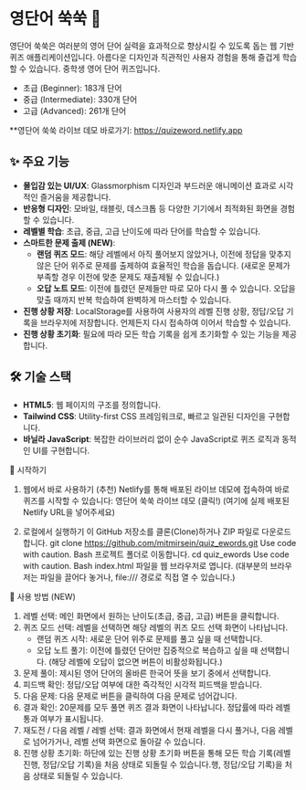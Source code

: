 # 영단어 쑥쑥 🚀

영단어 쑥쑥은 여러분의 영어 단어 실력을 효과적으로 향상시킬 수 있도록 돕는 웹 기반 퀴즈 애플리케이션입니다.
아름다운 디자인과 직관적인 사용자 경험을 통해 즐겁게 학습할 수 있습니다.
중학생 영어 단어 퀴즈입니다.
   - 초급 (Beginner): 183개 단어
   - 중급 (Intermediate): 330개 단어
   - 고급 (Advanced): 261개 단어

**영단어 쑥쑥 라이브 데모 바로가기: https://quizeword.netlify.app

## ✨ 주요 기능

*   **몰입감 있는 UI/UX**: Glassmorphism 디자인과 부드러운 애니메이션 효과로 시각적인 즐거움을 제공합니다.
*   **반응형 디자인**: 모바일, 태블릿, 데스크톱 등 다양한 기기에서 최적화된 화면을 경험할 수 있습니다.
*   **레벨별 학습**: 초급, 중급, 고급 난이도에 따라 단어를 학습할 수 있습니다.
*   **스마트한 문제 출제 (NEW)**:
    *   **랜덤 퀴즈 모드**: 해당 레벨에서 아직 풀어보지 않았거나, 이전에 정답을 맞추지 않은 단어 위주로 문제를 출제하여 효율적인 학습을 돕습니다. (새로운 문제가 부족할 경우 이전에 맞춘 문제도 재출제될 수 있습니다.)
    *   **오답 노트 모드**: 이전에 틀렸던 문제들만 따로 모아 다시 풀 수 있습니다. 오답을 맞출 때까지 반복 학습하여 완벽하게 마스터할 수 있습니다.
*   **진행 상황 저장**: LocalStorage를 사용하여 사용자의 레벨 진행 상황, 정답/오답 기록을 브라우저에 저장합니다. 언제든지 다시 접속하여 이어서 학습할 수 있습니다.
*   **진행 상황 초기화**: 필요에 따라 모든 학습 기록을 쉽게 초기화할 수 있는 기능을 제공합니다.

## 🛠️ 기술 스택

*   **HTML5**: 웹 페이지의 구조를 정의합니다.
*   **Tailwind CSS**: Utility-first CSS 프레임워크로, 빠르고 일관된 디자인을 구현합니다.
*   **바닐라 JavaScript**: 복잡한 라이브러리 없이 순수 JavaScript로 퀴즈 로직과 동적인 UI를 구현합니다.

🚀 시작하기
1. 웹에서 바로 사용하기 (추천)
Netlify를 통해 배포된 라이브 데모에 접속하여 바로 퀴즈를 시작할 수 있습니다:
영단어 쑥쑥 라이브 데모 (클릭!)
(여기에 실제 배포된 Netlify URL을 넣어주세요)

2. 로컬에서 실행하기
이 GitHub 저장소를 클론(Clone)하거나 ZIP 파일로 다운로드합니다.
git clone https://github.com/mitmirsein/quiz_ewords.git
Use code with caution.
Bash
프로젝트 폴더로 이동합니다.
cd quiz_ewords
Use code with caution.
Bash
index.html 파일을 웹 브라우저로 엽니다. (대부분의 브라우저는 파일을 끌어다 놓거나, file:/// 경로로 직접 열 수 있습니다.)

📖 사용 방법 (NEW)
1. 레벨 선택: 메인 화면에서 원하는 난이도(초급, 중급, 고급) 버튼을 클릭합니다.
2. 퀴즈 모드 선택: 레벨을 선택하면 해당 레벨의 퀴즈 모드 선택 화면이 나타납니다.
   - 랜덤 퀴즈 시작: 새로운 단어 위주로 문제를 풀고 싶을 때 선택합니다.
   - 오답 노트 풀기: 이전에 틀렸던 단어만 집중적으로 복습하고 싶을 때 선택합니다. (해당 레벨에 오답이 없으면 버튼이 비활성화됩니다.)
3. 문제 풀이: 제시된 영어 단어의 올바른 한국어 뜻을 보기 중에서 선택합니다.
4. 피드백 확인: 정답/오답 여부에 대한 즉각적인 시각적 피드백을 받습니다.
5. 다음 문제: 다음 문제로 버튼을 클릭하여 다음 문제로 넘어갑니다.
6. 결과 확인: 20문제를 모두 풀면 퀴즈 결과 화면이 나타납니다. 정답률에 따라 레벨 통과 여부가 표시됩니다.
7. 재도전 / 다음 레벨 / 레벨 선택: 결과 화면에서 현재 레벨을 다시 풀거나, 다음 레벨로 넘어가거나, 레벨 선택 화면으로 돌아갈 수 있습니다.
8. 진행 상황 초기화: 하단에 있는 진행 상황 초기화 버튼을 통해 모든 학습 기록(레벨 진행, 정답/오답 기록)을 처음 상태로 되돌릴 수 있습니다.행, 정답/오답 기록)을 처음 상태로 되돌릴 수 있습니다.
